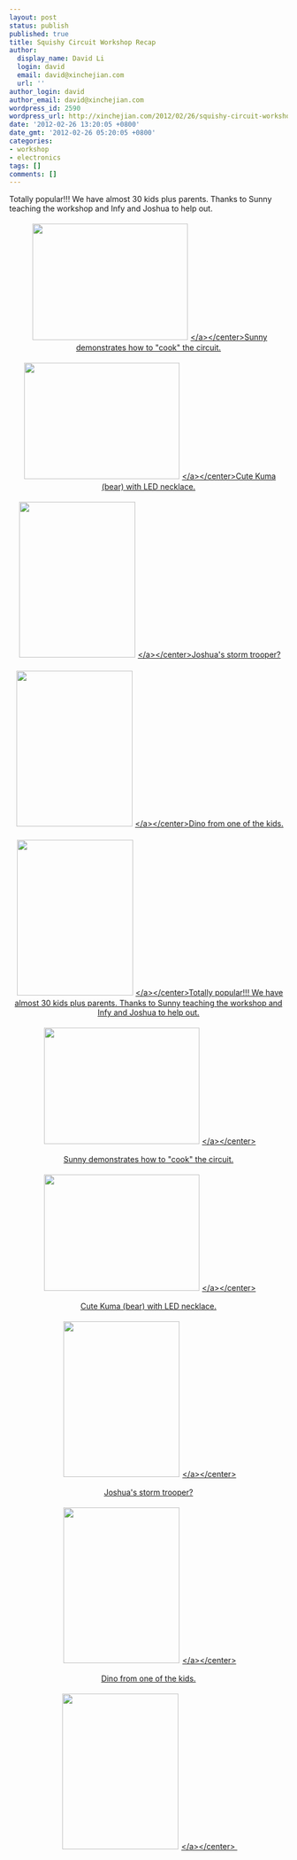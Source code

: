 ```yaml
---
layout: post
status: publish
published: true
title: Squishy Circuit Workshop Recap
author:
  display_name: David Li
  login: david
  email: david@xinchejian.com
  url: ''
author_login: david
author_email: david@xinchejian.com
wordpress_id: 2590
wordpress_url: http://xinchejian.com/2012/02/26/squishy-circuit-workshop-recap/
date: '2012-02-26 13:20:05 +0800'
date_gmt: '2012-02-26 05:20:05 +0800'
categories:
- workshop
- electronics
tags: []
comments: []
---
```

<p><!--:en-->Totally popular!!! We have almost 30 kids plus parents. Thanks to Sunny teaching the workshop and Infy and Joshua to help out.</p>
<p><center><a href="http:&#47;&#47;xinchejian.com&#47;wp-content&#47;uploads&#47;2012&#47;02&#47;9E6AA7A0-CB2C-466B-8B46-A4CD30AACF0E12.jpg"><img style="margin: 5px;" src="http:&#47;&#47;xinchejian.com&#47;wp-content&#47;uploads&#47;2012&#47;02&#47;9E6AA7A0-CB2C-466B-8B46-A4CD30AACF0E12.jpg" alt="" width="281" height="210" border="0" &#47;><&#47;a><&#47;center>Sunny demonstrates how to "cook" the circuit.</p>
<p><center><a href="http:&#47;&#47;xinchejian.com&#47;wp-content&#47;uploads&#47;2012&#47;02&#47;7CF3D987-AEDC-4921-A2D4-1BEC36CBD95C13.jpg"><img style="margin: 5px;" src="http:&#47;&#47;xinchejian.com&#47;wp-content&#47;uploads&#47;2012&#47;02&#47;7CF3D987-AEDC-4921-A2D4-1BEC36CBD95C13.jpg" alt="" width="281" height="210" border="0" &#47;><&#47;a><&#47;center>Cute Kuma (bear) with LED necklace.</p>
<p><center><a href="http:&#47;&#47;xinchejian.com&#47;wp-content&#47;uploads&#47;2012&#47;02&#47;B6829DEF-428E-4310-87E6-FF1F5983B44214.jpg"><img style="margin: 5px;" src="http:&#47;&#47;xinchejian.com&#47;wp-content&#47;uploads&#47;2012&#47;02&#47;B6829DEF-428E-4310-87E6-FF1F5983B44214.jpg" alt="" width="210" height="281" border="0" &#47;><&#47;a><&#47;center>Joshua's storm trooper?</p>
<p><center><a href="http:&#47;&#47;xinchejian.com&#47;wp-content&#47;uploads&#47;2012&#47;02&#47;A3B9EBA5-C5F5-46D7-8A22-4E042103EAE315.jpg"><img style="margin: 5px;" src="http:&#47;&#47;xinchejian.com&#47;wp-content&#47;uploads&#47;2012&#47;02&#47;A3B9EBA5-C5F5-46D7-8A22-4E042103EAE315.jpg" alt="" width="210" height="281" border="0" &#47;><&#47;a><&#47;center>Dino from one of the kids.</p>
<p><center><a href="http:&#47;&#47;xinchejian.com&#47;wp-content&#47;uploads&#47;2012&#47;02&#47;A5EA14B9-0199-4120-A137-4B96055B283616.jpg"><img style="margin: 5px;" src="http:&#47;&#47;xinchejian.com&#47;wp-content&#47;uploads&#47;2012&#47;02&#47;A5EA14B9-0199-4120-A137-4B96055B283616.jpg" alt="" width="210" height="281" border="0" &#47;><&#47;a><&#47;center><!--:--><!--:zh-->Totally popular!!! We have almost 30 kids plus parents. Thanks to Sunny teaching the workshop and Infy and Joshua to help out.</p>
<p><center><a href="http:&#47;&#47;xinchejian.com&#47;wp-content&#47;uploads&#47;2012&#47;02&#47;9E6AA7A0-CB2C-466B-8B46-A4CD30AACF0E12.jpg"><img style="margin: 5px;" src="http:&#47;&#47;xinchejian.com&#47;wp-content&#47;uploads&#47;2012&#47;02&#47;9E6AA7A0-CB2C-466B-8B46-A4CD30AACF0E12.jpg" alt="" width="281" height="210" border="0" &#47;><&#47;a><&#47;center></p>
<p>Sunny demonstrates how to "cook" the circuit.</p>
<p><center><a href="http:&#47;&#47;xinchejian.com&#47;wp-content&#47;uploads&#47;2012&#47;02&#47;7CF3D987-AEDC-4921-A2D4-1BEC36CBD95C13.jpg"><img style="margin: 5px;" src="http:&#47;&#47;xinchejian.com&#47;wp-content&#47;uploads&#47;2012&#47;02&#47;7CF3D987-AEDC-4921-A2D4-1BEC36CBD95C13.jpg" alt="" width="281" height="210" border="0" &#47;><&#47;a><&#47;center></p>
<p>Cute Kuma (bear) with LED necklace.</p>
<p><center><a href="http:&#47;&#47;xinchejian.com&#47;wp-content&#47;uploads&#47;2012&#47;02&#47;B6829DEF-428E-4310-87E6-FF1F5983B44214.jpg"><img style="margin: 5px;" src="http:&#47;&#47;xinchejian.com&#47;wp-content&#47;uploads&#47;2012&#47;02&#47;B6829DEF-428E-4310-87E6-FF1F5983B44214.jpg" alt="" width="210" height="281" border="0" &#47;><&#47;a><&#47;center></p>
<p>Joshua's storm trooper?</p>
<p><center><a href="http:&#47;&#47;xinchejian.com&#47;wp-content&#47;uploads&#47;2012&#47;02&#47;A3B9EBA5-C5F5-46D7-8A22-4E042103EAE315.jpg"><img style="margin: 5px;" src="http:&#47;&#47;xinchejian.com&#47;wp-content&#47;uploads&#47;2012&#47;02&#47;A3B9EBA5-C5F5-46D7-8A22-4E042103EAE315.jpg" alt="" width="210" height="281" border="0" &#47;><&#47;a><&#47;center></p>
<p>Dino from one of the kids.</p>
<p><center><a href="http:&#47;&#47;xinchejian.com&#47;wp-content&#47;uploads&#47;2012&#47;02&#47;A5EA14B9-0199-4120-A137-4B96055B283616.jpg"><img style="margin: 5px;" src="http:&#47;&#47;xinchejian.com&#47;wp-content&#47;uploads&#47;2012&#47;02&#47;A5EA14B9-0199-4120-A137-4B96055B283616.jpg" alt="" width="210" height="281" border="0" &#47;><&#47;a><&#47;center>&nbsp;<!--:--></p>
